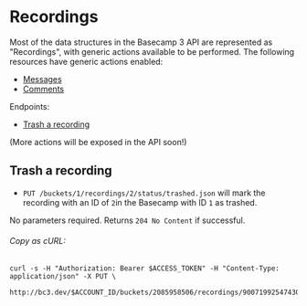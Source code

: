 Recordings
==========

Most of the data structures in the Basecamp 3 API are represented as "Recordings", with generic actions available to be performed. The following resources have generic actions enabled:

- [Messages][1]
- [Comments][2]

Endpoints:

- [Trash a recording](#trash-a-recording)

(More actions will be exposed in the API soon!)


Trash a recording
-----------------

* `PUT /buckets/1/recordings/2/status/trashed.json` will mark the recording with an ID of `2`in the Basecamp with ID `1` as trashed.

No parameters required. Returns `204 No Content` if successful.

###### Copy as cURL:

``` shell
curl -s -H "Authorization: Bearer $ACCESS_TOKEN" -H "Content-Type: application/json" -X PUT \
  http://bc3.dev/$ACCOUNT_ID/buckets/2085958506/recordings/9007199254743021/status/trashed.json
```


[1]: https://github.com/basecamp/bc3-api/blob/master/sections/messages.md#messages
[2]: https://github.com/basecamp/bc3-api/blob/master/sections/comments.md#comments
